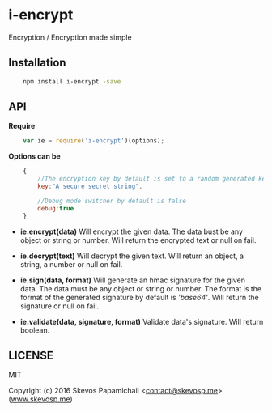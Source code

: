 # i-encrypt

Encryption / Encryption made simple

## Installation

```bash
	npm install i-encrypt -save
```

## API 

**Require**
```js
	var ie = require('i-encrypt')(options);
```

**Options can be**
```js
	{
		//The encryption key by default is set to a random generated key
		key:"A secure secret string", 

		//Debug mode switcher by default is false
		debug:true
	}
```

* **ie.encrypt(data)** Will encrypt the given data. The data bust be any object or string or number. 
Will return the encrypted text or null on fail. 

* **ie.decrypt(text)** Will decrypt the given text. Will return an object, a string, a number or null on fail.

* **ie.sign(data, format)** Will generate an hmac signature for the given data. 
The data must be any object or string or number.
The format is the format of the generated signature by default is *'base64'*.
Will return the signature or null on fail.

* **ie.validate(data, signature, format)** Validate data's signature. Will return boolean. 

## LICENSE 
MIT

Copyright (c) 2016 Skevos Papamichail &lt;contact@skevosp.me&gt; (www.skevosp.me) 

